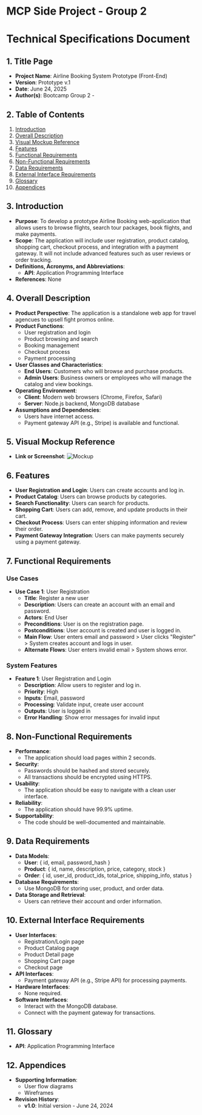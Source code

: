 # MCP Side Project - Group 2

# Technical Specifications Document

## 1. Title Page

- **Project Name**: Airline Booking System Prototype (Front-End)
- **Version**: Prototype v.1
- **Date**: June 24, 2025
- **Author(s)**: Bootcamp Group 2 -

## 2. Table of Contents

1. [Introduction](#3-introduction)
2. [Overall Description](#4-overall-description)
3. [Visual Mockup Reference](#5-visual-mockup-reference)
4. [Features](#6-features)
5. [Functional Requirements](#7-functional-requirements)
6. [Non-Functional Requirements](#8-non-functional-requirements)
7. [Data Requirements](#9-data-requirements)
8. [External Interface Requirements](#10-external-interface-requirements)
9. [Glossary](#11-glossary)
10. [Appendices](#12-appendices)

## 3. Introduction

- **Purpose**: To develop a prototype Airline Booking web-application that allows users to browse flights, search tour packages, book flights, and make payments.
- **Scope**: The application will include user registration, product catalog, shopping cart, checkout process, and integration with a payment gateway. It will not include advanced features such as user reviews or order tracking.
- **Definitions, Acronyms, and Abbreviations**:
  - **API**: Application Programming Interface
- **References**: None

## 4. Overall Description

- **Product Perspective**: The application is a standalone web app for travel agencues to upsell fight promos online.
- **Product Functions**:
  - User registration and login
  - Product browsing and search
  - Booking management
  - Checkout process
  - Payment processing
- **User Classes and Characteristics**:
  - **End Users**: Customers who will browse and purchase products.
  - **Admin Users**: Business owners or employees who will manage the catalog and view bookings.
- **Operating Environment**:
  - **Client**: Modern web browsers (Chrome, Firefox, Safari)
  - **Server**: Node.js backend, MongoDB database
- **Assumptions and Dependencies**:
  - Users have internet access.
  - Payment gateway API (e.g., Stripe) is available and functional.

## 5. Visual Mockup Reference

- **Link or Screenshot**: ![Mockup](mockup_link.png)

## 6. Features

- **User Registration and Login**: Users can create accounts and log in.
- **Product Catalog**: Users can browse products by categories.
- **Search Functionality**: Users can search for products.
- **Shopping Cart**: Users can add, remove, and update products in their cart.
- **Checkout Process**: Users can enter shipping information and review their order.
- **Payment Gateway Integration**: Users can make payments securely using a payment gateway.

## 7. Functional Requirements

### Use Cases

- **Use Case 1**: User Registration
  - **Title**: Register a new user
  - **Description**: Users can create an account with an email and password.
  - **Actors**: End User
  - **Preconditions**: User is on the registration page.
  - **Postconditions**: User account is created and user is logged in.
  - **Main Flow**: User enters email and password > User clicks "Register" > System creates account and logs in user.
  - **Alternate Flows**: User enters invalid email > System shows error.

### System Features

- **Feature 1**: User Registration and Login
  - **Description**: Allow users to register and log in.
  - **Priority**: High
  - **Inputs**: Email, password
  - **Processing**: Validate input, create user account
  - **Outputs**: User is logged in
  - **Error Handling**: Show error messages for invalid input

## 8. Non-Functional Requirements

- **Performance**:
  - The application should load pages within 2 seconds.
- **Security**:
  - Passwords should be hashed and stored securely.
  - All transactions should be encrypted using HTTPS.
- **Usability**:
  - The application should be easy to navigate with a clean user interface.
- **Reliability**:
  - The application should have 99.9% uptime.
- **Supportability**:
  - The code should be well-documented and maintainable.

## 9. Data Requirements

- **Data Models**:
  - **User**: { id, email, password_hash }
  - **Product**: { id, name, description, price, category, stock }
  - **Order**: { id, user_id, product_ids, total_price, shipping_info, status }
- **Database Requirements**:
  - Use MongoDB for storing user, product, and order data.
- **Data Storage and Retrieval**:
  - Users can retrieve their account and order information.

## 10. External Interface Requirements

- **User Interfaces**:
  - Registration/Login page
  - Product Catalog page
  - Product Detail page
  - Shopping Cart page
  - Checkout page
- **API Interfaces**:
  - Payment gateway API (e.g., Stripe API) for processing payments.
- **Hardware Interfaces**:
  - None required.
- **Software Interfaces**:
  - Interact with the MongoDB database.
  - Connect with the payment gateway for transactions.

## 11. Glossary

- **API**: Application Programming Interface

## 12. Appendices

- **Supporting Information**:
  - User flow diagrams
  - Wireframes
- **Revision History**:
  - **v1.0**: Initial version - June 24, 2024
